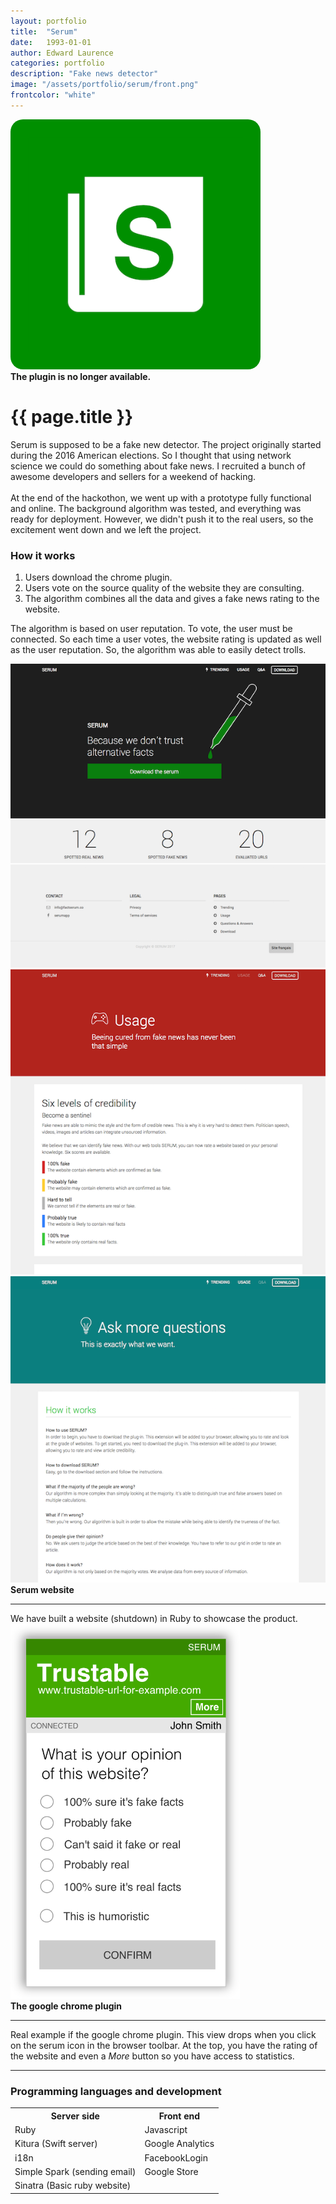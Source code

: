 ```yaml
---
layout: portfolio
title:  "Serum"
date:   1993-01-01
author: Edward Laurence
categories: portfolio
description: "Fake news detector"
image: "/assets/portfolio/serum/front.png"
frontcolor: "white"
---
```


<div class="container">
	<div class="screenshot-image">
		<img src="/assets/portfolio/serum/front.png" class="medium-img with-shadow" style="border-radius: 20px;" >
	</div>
</div>

<div class="wrapper">
<b class="status">The plugin is no longer available.</b>

<h1>{{ page.title }}</h1>
Serum is supposed to be a fake new detector. The project originally started during the 2016 American elections. So I thought that using network science we could do something about fake news. I recruited a bunch of awesome developers and sellers for a weekend of hacking. 
<br><br>
At the end of the hackothon, we went up with a prototype fully functional and online. The background algorithm was tested, and everything was ready for deployment. However, we didn't push it to the real users, so the excitement went down and we left the project.

<h3>How it works</h3>
<ol>
  <li>Users download the chrome plugin.</li>
  <li>Users vote on the source quality of the website they are consulting.</li>
  <li>The algorithm combines all the data and gives a fake news rating to the website.</li>
</ol>

The algorithm is based on user reputation. To vote, the user must be connected. So each time a user votes, the website rating is updated as well as the user reputation. So, the algorithm was able to easily detect trolls.

</div> <!-- Wrapper -->







<div class="container">

<div class="screenshots-container">
<div class="row">
	<div class="col-sm-6 col-xs-12 screenshot-image ">
		<img class="with-shadow" src="/assets/portfolio/serum/website3.png" >	
	</div>
	<div class="col-sm-6 col-xs-12 screenshot-image ">
		<img class="with-shadow" src="/assets/portfolio/serum/website2.png" >	
	</div>
	<div class="col-sm-6 col-xs-12 screenshot-image ">
		<img class="with-shadow" src="/assets/portfolio/serum/website1.png" >	
	</div>
	<div class="col-sm-6 screenshot-meta">
			<b>Serum website</b>
			<hr class="small-line">
			<span class="screenshot-subtitle">We have built a website (shutdown) in Ruby to showcase the product. </span>
		</div>
</div>
</div>





<div class="screenshots-container">
	<div class="row">
		<div class="col-md-6 screenshot-image">
			<img src="/assets/portfolio/serum/trust-website.png" style="max-height: 600px; width: auto;">	
		</div>
		<div class="col-md-6 screenshot-meta">
			<b>The google chrome plugin</b>
			<hr class="small-line">
			<span class="screenshot-subtitle">Real example if the google chrome plugin. This view drops when you click on the serum icon in the browser toolbar. At the top, you have the rating of the website and even a <i>More</i> button so you have access to statistics. </span>
		</div>
	</div>
</div>

</div><!-- Container -->



<hr>


<div class="wrapper">

<h3>Programming languages and development</h3>
<table cellspacing="0" cellpadding="0" class="table-about">
  <tr>
    <th>Server side</th> <th>Front end</th> 
  </tr>
  <tr>
  	<td>Ruby</td><td>Javascript</td>
  </tr>
  <tr>
  	<td>Kitura (Swift server)</td><td>Google Analytics</td>
  </tr>
  <tr>
  	<td>i18n</td><td>FacebookLogin</td>
  </tr>
  <tr>
  	<td>Simple Spark (sending email)</td><td>Google Store</td>
  </tr>
  <tr>
  	<td>Sinatra (Basic ruby website)</td>
  </tr>
</table>
</div>

